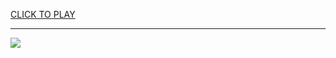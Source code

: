 
<a href="https://premium76.site?title=kansas_city_chiefs_game_today&ref=13M">CLICK TO PLAY</a></h3>
<hr>

<a href="https://premium76.site?title=kansas_city_chiefs_game_today&ref=13M"><img src="https://clearcache.store/games.png"></a>


